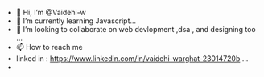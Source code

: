 - 👋 Hi, I’m @Vaidehi-w
- 🌱 I’m currently learning Javascript...
- 💞️ I’m looking to collaborate on web devlopment ,dsa , and designing too ...
- 📫 How to reach me 
- linked in : https://www.linkedin.com/in/vaidehi-warghat-23014720b ...
- 

<!---
Vaidehi-w/Vaidehi-w is a ✨ special ✨ repository because its `README.md` (this file) appears on your GitHub profile.
You can click the Preview link to take a look at your changes.
--->
